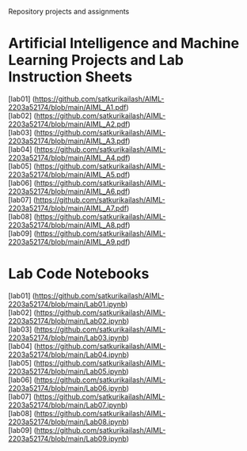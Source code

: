 Repository projects and assignments
# Artificial Intelligence and Machine Learning Projects and Lab Instruction Sheets
[lab01] (https://github.com/satkurikailash/AIML-2203a52174/blob/main/AIML_A1.pdf)<br>
[lab02] (https://github.com/satkurikailash/AIML-2203a52174/blob/main/AIML_A2.pdf)<br>
[lab03] (https://github.com/satkurikailash/AIML-2203a52174/blob/main/AIML_A3.pdf)<br>
[lab04] (https://github.com/satkurikailash/AIML-2203a52174/blob/main/AIML_A4.pdf)<br>
[lab05] (https://github.com/satkurikailash/AIML-2203a52174/blob/main/AIML_A5.pdf)<br>
[lab06] (https://github.com/satkurikailash/AIML-2203a52174/blob/main/AIML_A6.pdf)<br>
[lab07] (https://github.com/satkurikailash/AIML-2203a52174/blob/main/AIML_A7.pdf)<br>
[lab08] (https://github.com/satkurikailash/AIML-2203a52174/blob/main/AIML_A8.pdf)<br>
[lab09] (https://github.com/satkurikailash/AIML-2203a52174/blob/main/AIML_A9.pdf)<br>
# Lab Code Notebooks
[lab01] (https://github.com/satkurikailash/AIML-2203a52174/blob/main/Lab01.ipynb)<br>
[lab02] (https://github.com/satkurikailash/AIML-2203a52174/blob/main/Lab02.ipynb)<br>
[lab03] (https://github.com/satkurikailash/AIML-2203a52174/blob/main/Lab03.ipynb)<br>
[lab04] (https://github.com/satkurikailash/AIML-2203a52174/blob/main/Lab04.ipynb)<br>
[lab05] (https://github.com/satkurikailash/AIML-2203a52174/blob/main/Lab05.ipynb)<br>
[lab06] (https://github.com/satkurikailash/AIML-2203a52174/blob/main/Lab06.ipynb)<br>
[lab07] (https://github.com/satkurikailash/AIML-2203a52174/blob/main/Lab07.ipynb)<br>
[lab08] (https://github.com/satkurikailash/AIML-2203a52174/blob/main/Lab08.ipynb)<br>
[lab09] (https://github.com/satkurikailash/AIML-2203a52174/blob/main/Lab09.ipynb)<br>
